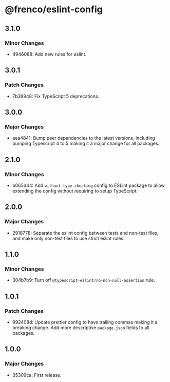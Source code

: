 # @frenco/eslint-config

## 3.1.0

### Minor Changes

- 4946088: Add new rules for eslint.

## 3.0.1

### Patch Changes

- 7b38948: Fix TypeScript 5 deprecations.

## 3.0.0

### Major Changes

- aea4841: Bump peer dependencies to the latest versions, including bumping Typescript 4 to 5 making it a major change for all packages.

## 2.1.0

### Minor Changes

- b065d44: Add `without-type-checking` config to ESLint package to allow extending the config without requiring to setup TypeScript.

## 2.0.0

### Major Changes

- 2918778: Separate the eslint config between tests and non-test files, and make only non-test files to use strict eslint rules.

## 1.1.0

### Minor Changes

- 304b7b9: Turn off `@typescript-eslint/no-non-null-assertion` rule.

## 1.0.1

### Patch Changes

- 992408d: Update prettier config to have trailing commas making it a breaking change. Add more descriptive `package.json` fields to all packages.

## 1.0.0

### Major Changes

- 35309ca: First release.
